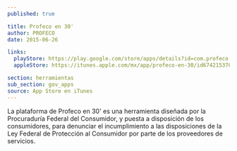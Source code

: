 ```yaml
---
published: true

title: Profeco en 30'
author: PROFECO
date: 2015-06-26

links:
  playStore: https://play.google.com/store/apps/details?id=com.profeco.profecoEn30
  appleStore: https://itunes.apple.com/mx/app/profeco-en-30/id674215370?mt=8

section: herramientas
sub_section: gov_apps
source: App Store en iTunes
---
```

La plataforma de Profeco en 30' es una herramienta diseñada por la Procuraduría Federal del Consumidor, y puesta a disposición de los consumidores, para denunciar el incumplimiento a las disposiciones de la Ley Federal de Protección al Consumidor por parte de los proveedores de servicios.
